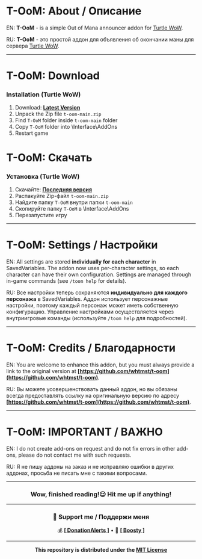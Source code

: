 # T-OoM: About / Описание

EN: **T-OoM** - is a simple Out of Mana announcer addon for [Turtle WoW](https://turtle-wow.org/#/home).

RU: **T-OoM** - это простой аддон для объявления об окончании маны для сервера [Turtle WoW](https://turtle-wow.org/#/home).

---

# T-OoM: Download
### Installation (Turtle WoW)
1. Download: **[Latest Version](https://github.com/whtmst/t-oom/archive/master.zip)**
2. Unpack the Zip file `t-oom-main.zip`
3. Find `T-OoM` folder inside `t-oom-main` folder
4. Copy `T-OoM` folder into \Interface\AddOns
5. Restart game

# T-OoM: Скачать
### Установка (Turtle WoW)
1. Скачайте: **[Последняя версия](https://github.com/whtmst/t-oom/archive/master.zip)**
2. Распакуйте Zip-файл `t-oom-main.zip`
3. Найдите папку `T-OoM` внутри папки `t-oom-main`
4. Скопируйте папку `T-OoM` в \Interface\AddOns
5. Перезапустите игру

---

# T-OoM: Settings / Настройки

EN: All settings are stored **individually for each character** in SavedVariables. The addon now uses per-character settings, so each character can have their own configuration. Settings are managed through in-game commands (see `/toom help` for details).

RU: Все настройки теперь сохраняются **индивидуально для каждого персонажа** в SavedVariables. Аддон использует персонажные настройки, поэтому каждый персонаж может иметь собственную конфигурацию. Управление настройками осуществляется через внутриигровые команды (используйте `/toom help` для подробностей).

---

# T-OoM: Credits / Благодарности

EN: You are welcome to enhance this addon, but you must always provide a link to the original version at **[https://github.com/whtmst/t-oom](https://github.com/whtmst/t-oom)**.

RU: Вы можете усовершенствовать данный аддон, но вы обязаны всегда предоставлять ссылку на оригинальную версию по адресу **[https://github.com/whtmst/t-oom](https://github.com/whtmst/t-oom)**.

---

# T-OoM: IMPORTANT / ВАЖНО

EN: I do not create add-ons on request and do not fix errors in other add-ons, please do not contact me with such requests.

RU: Я не пишу аддоны на заказ и не исправляю ошибки в других аддонах, просьба не писать мне с такими вопросами.

---

<h3 align="center">Wow, finished reading!😌 Hit me up if anything!</h3>

---

<div align="center">

### **💝 Support me / Поддержи меня**
💰 [**[ DonationAlerts ]**](https://www.donationalerts.com/r/whtmst) • 🚀 [**[ Boosty ]**](https://boosty.to/whtmst)

</div>

---

<div align="center">

**This repository is distributed under the [MIT License](LICENSE)**

</div>


